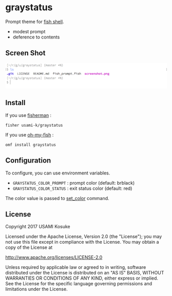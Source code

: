 # graystatus

Prompt theme for [fish shell](http://fishshell.com).

* modest prompt
* deference to contents

## Screen Shot

![screenshot](screenshot.png)

## Install

If you use [fisherman](https://fisherman.github.io) :

```
fisher usami-k/graystatus
```

If you use [oh-my-fish](https://github.com/oh-my-fish/oh-my-fish) :

```
omf install graystatus
```

## Configuration

To configure, you can use environment variables.

* `GRAYSTATUS_COLOR_PROMPT` : prompt color (default: brblack)
* `GRAYSTATUS_COLOR_STATUS` : exit status color (default: red)

The color value is passed to [set_color](https://fishshell.com/docs/current/commands.html#set_color) command.

## License

Copyright 2017 USAMI Kosuke

Licensed under the Apache License, Version 2.0 (the "License");
you may not use this file except in compliance with the License.
You may obtain a copy of the License at

   http://www.apache.org/licenses/LICENSE-2.0

Unless required by applicable law or agreed to in writing, software
distributed under the License is distributed on an "AS IS" BASIS,
WITHOUT WARRANTIES OR CONDITIONS OF ANY KIND, either express or implied.
See the License for the specific language governing permissions and
limitations under the License.
